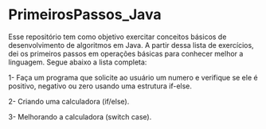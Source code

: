 # PrimeirosPassos_Java

Esse repositório tem como objetivo exercitar conceitos básicos de desenvolvimento de algoritmos em Java. A partir dessa lista de exercícios, dei os primeiros passos em operações básicas para conhecer melhor a linguagem. Segue abaixo a lista completa:

1- Faça um programa que solicite ao usuário um numero e verifique se ele é positivo, negativo ou zero usando uma estrutura if-else.

2- Criando uma calculadora (if/else).

3- Melhorando a calculadora (switch case).

